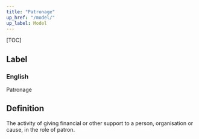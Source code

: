 ```yaml
---
title: "Patronage"
up_href: "/model/"
up_label: Model
---
```


[TOC]

## Label

### English
Patronage


## Definition
The activity of giving financial or other support to a person, organisation or cause, in  the role of patron. 


    
